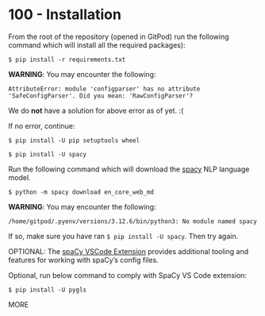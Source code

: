 # 100 - Installation

From the root of the repository (opened in GitPod) run the following command which will install all the required packages):

```
$ pip install -r requirements.txt
```

**WARNING**: You may encounter the following: 

```
AttributeError: module 'configparser' has no attribute 'SafeConfigParser'. Did you mean: 'RawConfigParser'?
```

We do **not** have a solution for above error as of yet. :(

If no error, continue:


```
$ pip install -U pip setuptools wheel
```

```
$ pip install -U spacy
```

Run the following command which will download the [spacy](https://spacy.io/usage/models) NLP language model.

```
$ python -m spacy download en_core_web_md
```

**WARNING**: You may encounter the following:

```
/home/gitpod/.pyenv/versions/3.12.6/bin/python3: No module named spacy
```

If so, make sure you have ran ```$ pip install -U spacy```. Then try again.

OPTIONAL: The [spaCy VSCode Extension](https://github.com/explosion/spacy-vscode) provides additional tooling and features for working with spaCy’s config files. 

Optional, run below command to comply with SpaCy VS Code extension:

```
$ pip install -U pygls
```


MORE